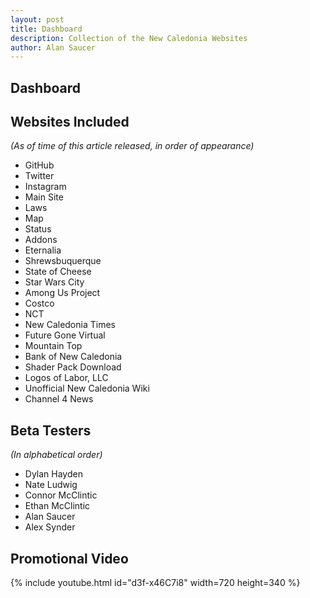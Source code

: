 ```yaml
---
layout: post
title: Dashboard
description: Collection of the New Caledonia Websites
author: Alan Saucer
---
```


## Dashboard

## Websites Included 
*(As of time of this article released, in order of appearance)*

- GitHub
- Twitter
- Instagram
- Main Site
- Laws
- Map
- Status
- Addons
- Eternalia
- Shrewsbuquerque
- State of Cheese
- Star Wars City
- Among Us Project
- Costco
- NCT
- New Caledonia Times
- Future Gone Virtual
- Mountain Top
- Bank of New Caledonia
- Shader Pack Download
- Logos of Labor, LLC
- Unofficial New Caledonia Wiki
- Channel 4 News

## Beta Testers
*(In alphabetical order)*

- Dylan Hayden
- Nate Ludwig
- Connor McClintic
- Ethan McClintic
- Alan Saucer
- Alex Synder

## Promotional Video

{% include youtube.html id="d3f-x46C7i8" width=720 height=340 %}
<br>
